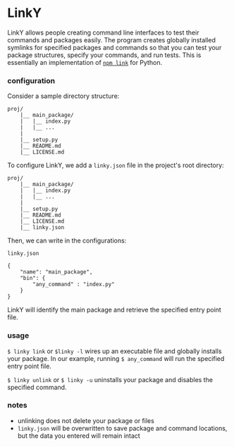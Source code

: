 # LinkY

LinkY allows people creating command line interfaces to test their commands and packages
easily. The program creates globally installed symlinks for specified packages and
commands so that you can test your package structures, specify your commands, and run tests.
This is essentially an implementation of [`npm link`](https://docs.npmjs.com/cli/link) for
Python.

### configuration
Consider a sample directory structure:

    proj/
        |__ main_package/
        |   |__ index.py
        |   |__ ...
        |
        |__ setup.py
        |__ README.md
        |__ LICENSE.md
        
To configure LinkY, we add a `linky.json` file in the project's root directory:

    proj/
        |__ main_package/
        |   |__ index.py
        |   |__ ...
        |
        |__ setup.py
        |__ README.md
        |__ LICENSE.md
        |__ linky.json
        
Then, we can write in the configurations:
        
    linky.json
    
    {
        "name": "main_package",
        "bin": {
            "any_command" : "index.py"
        }
    }
    
LinkY will identify the main package and retrieve the specified entry point file.

### usage
`$ linky link` or `$linky -l` wires up an executable file and globally installs your package. In our example, running
`$ any_command` will run the specified entry point file.

`$ linky unlink` or `$ linky -u` uninstalls your package and disables the specified command.

### notes
- unlinking does not delete your package or files
- `linky.json` will be overwritten to save package and command locations, but the data you entered will remain intact